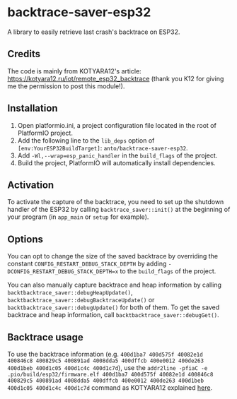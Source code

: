 # backtrace-saver-esp32

A library to easily retrieve last crash's backtrace on ESP32.

## Credits

The code is mainly from KOTYARA12's article: https://kotyara12.ru/iot/remote_esp32_backtrace (thank you K12 for giving me the permission to post this module!).

## Installation

1. Open platformio.ini, a project configuration file located in the root of PlatformIO project.
2. Add the following line to the `lib_deps` option of `[env:YourESP32BuildTarget]`:
`anto/backtrace-saver-esp32`.
3. Add `-Wl,--wrap=esp_panic_handler` in the `build_flags` of the project.
4. Build the project, PlatformIO will automatically install dependencies. 

## Activation

To activate the capture of the backtrace, you need to set up the shutdown handler of the ESP32 by calling `backtrace_saver::init()` at the beginning of your program (in `app_main` or `setup` for example).

## Options

You can opt to change the size of the saved backtrace by overriding the constant `CONFIG_RESTART_DEBUG_STACK_DEPTH` by adding `-DCONFIG_RESTART_DEBUG_STACK_DEPTH=x` to the `build_flags` of the project.

You can also manually capture backtrace and heap information by calling `backtbacktrace_saver::debugHeapUpdate()`, `backtbacktrace_saver::debugBacktraceUpdate()` or `backtbacktrace_saver::debugUpdate()` for both of them. To get the saved backtrace and heap information, call `backtbacktrace_saver::debugGet()`.

## Backtrace usage

To use the backtrace information (e.g. `400d1ba7 400d575f 40082e1d 400846c8 400829c5 400891ad 4008dda5 400dffcb 400e0012 400de263 400d1beb 400d1c05 400d1c4c 400d1c7d`), use the `addr2line -pfiaC -e .pio/build/esp32/firmware.elf 400d1ba7 400d575f 40082e1d 400846c8 400829c5 400891ad 4008dda5 400dffcb 400e0012 400de263 400d1beb 400d1c05 400d1c4c 400d1c7d` command as KOTYARA12 explained [here](https://kotyara12.ru/pubs/iot/platformio-addr2name).